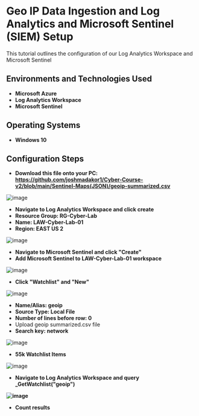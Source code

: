 <h1>Geo IP Data Ingestion and Log Analytics and Microsoft Sentinel (SIEM) Setup</h1>
This tutorial outlines the configuration of our Log Analytics Workspace and Microsoft Sentinel

<h2>Environments and Technologies Used</h2>

- <b>Microsoft Azure</b> 
- <b>Log Analytics Workspace</b>
- <b>Microsoft Sentinel</b>

<h2>Operating Systems</h2>

- <b>Windows 10</b>


<h2>Configuration Steps</h2>

- <b>Download this file onto your PC: https://github.com/joshmadakor1/Cyber-Course-v2/blob/main/Sentinel-Maps(JSON)/geoip-summarized.csv</b>

![image](https://github.com/user-attachments/assets/b057eca4-fad8-4301-8d8e-f41710d259fc)
- <b>Navigate to Log Analytics Workspace and click create</b>
- <b>Resource Group: RG-Cyber-Lab</b>
- <b>Name: LAW-Cyber-Lab-01</b>
- <b>Region: EAST US 2</b>

![image](https://github.com/user-attachments/assets/984d76f5-906b-45b1-a3ce-d1237e52c86e)
- <b>Navigate to Microsoft Sentinel and click "Create"</b>
- <b>Add Microsoft Sentinel to LAW-Cyber-Lab-01 workspace</b>

![image](https://github.com/user-attachments/assets/29ec2424-3768-48ce-aff8-355be63e3f33)
- <b>Click "Watchlist" and "New"</b>

![image](https://github.com/user-attachments/assets/150e0b62-a54f-4735-851a-abd11137fed1)
- <b>Name/Alias: geoip</b>
- <b>Source Type: Local File</b>
- <b>Number of lines before row: 0</b>
- Upload geoip summarized.csv file</b>
- <b>Search key: network</b>

![image](https://github.com/user-attachments/assets/24920579-c510-4f1d-b13b-35286f38970e)
- <b>55k Watchlist Items</b>

![image](https://github.com/user-attachments/assets/186d936a-097e-4b90-8a81-ddc4e4a7a377)
- <b>Navigate to Log Analytics Workspace and query _GetWatchlist("geoip")

![image](https://github.com/user-attachments/assets/4042ac65-bc1a-4afa-afaa-91514f3eb403)
- <b>Count results</b>



